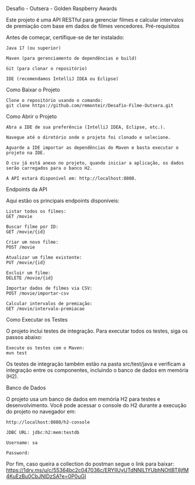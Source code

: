 Desafio - Outsera - Golden Raspberry Awards

Este projeto é uma API RESTful para gerenciar filmes e calcular intervalos de premiação com base em dados de filmes vencedores.
Pré-requisitos

Antes de começar, certifique-se de ter instalado:

    Java 17 (ou superior)

    Maven (para gerenciamento de dependências e build)

    Git (para clonar o repositório)

    IDE (recomendamos IntelliJ IDEA ou Eclipse)

Como Baixar o Projeto
    
    Clone o repositório usando o comando:
    git clone https://github.com/rmmonteir/Desafio-Filme-Outsera.git

Como Abrir o Projeto

    Abra a IDE de sua preferência (IntelliJ IDEA, Eclipse, etc.).

    Navegue até o diretório onde o projeto foi clonado e selecione.

    Aguarde a IDE importar as dependências do Maven e basta executar o projeto na IDE.

    O csv já está anexo no projeto, quando iniciar a aplicação, os dados serão carregados para o banco H2.

    A API estará disponível em: http://localhost:8080.

Endpoints da API

Aqui estão os principais endpoints disponíveis:

    Listar todos os filmes:
    GET /movie

    Buscar filme por ID:
    GET /movie/{id}

    Criar um novo filme:
    POST /movie

    Atualizar um filme existente:
    PUT /movie/{id}

    Excluir um filme:
    DELETE /movie/{id}

    Importar dados de filmes via CSV:
    POST /movie/importar-csv

    Calcular intervalos de premiação:
    GET /movie/intervalo-premiacao

Como Executar os Testes

O projeto inclui testes de integração. Para executar todos os testes, siga os passos abaixo:

    Execute os testes com o Maven:
    mvn test

Os testes de integração também estão na pasta src/test/java e verificam a integração entre os componentes, incluindo o banco de dados em memória (H2).

Banco de Dados

O projeto usa um banco de dados em memória H2 para testes e desenvolvimento. Você pode acessar o console do H2 durante a execução do projeto no navegador em:

    http://localhost:8080/h2-console

    JDBC URL: jdbc:h2:mem:testdb

    Username: sa

    Password: 

Por fim, caso queira a collection do postman segue o link para baixar:
https://1drv.ms/u/c/55364bc2c047036c/ERYlIUyUTdNNlL1YUbhNOtIBT8jfM4KuEzBu0CbJNlDzSA?e=0P0uGI
    
